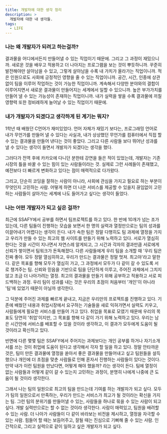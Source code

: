 ```yaml
---
title: 개발자에 대한 생각 정리
description: >
  개발자에 대한 내 생각들.
tags:
  - LIFE
---
```


### 나는 왜 개발자가 되려고 하는걸까? 

결과물을 어디에서든지 만들어낼 수 있는 직업이기 때문에. 그리고 그 과정이 재밌으니까. 새로운 것을 배우고 적용하고 더 나아지는 프로그램을 보는 것이 뿌듯하니까. 꾸준히 발전해야만 살아남을 수 있고, 그렇게 살아남을 수록 내 가치가 올라가는 직업이니까. 적은 인원으로도 사회에 긍정적인 영향을 줄 수 있는 직업이니까. 공간, 시간, 인종에 상관없이 팀을 이루어 작업하는 것이 가능한 직업이니까. 계속해서 다양한 분야와의 결합이 이루어지면서 새로운 결과물이 만들어지는 세계에서 일할 수 있으니까. 높은 부가가치를 만들어 낼 수 있는 가능성이 존재하는 직업이니까. 내가 실력을 쌓을 수록 결과물에 끼칠 영향력 또한 정비례하게 늘어날 수 있는 직업이기 때문에.

### 내가 개발자가 되겠다고 생각하게 된 계기는 뭐지?

1학년 때 배웠던 C언어가 재미있었다. 언어 자체가 재밌기 보다는, 프로그래밍 언어로 내가 무언가를 만들어 낼 수 있다는 사실과, 내가 상상했던 무언가를 컴퓨터에서 직접 할 수 있는 결과물을 만들어 낸다는 것이 좋았다. 그리고 다른 사람들 보다 뛰어난 성과를 낼 수 있다는 생각이 들면서 개발자가 되겠다는 생각을 했다.

그러다가 전역 후에 카카오에 다니던 분한테 강연을 들은 적이 있었는데, 개발자는 기존 시장의 틀을 바꿀 수 있는 힘이 있는 사람들이라는 것. 실제로 그런 사례들이 존재했고, 예전보다 더 빠르게 변화하고 있다는 점이 매력적으로 다가왔다.

그리고, 단순히 코딩을 잘하는 사람이 아니라, 사회에 관심을 가지고 필요로 하는 부분이 무엇인지 고민하는 사람. 어떻게 하면 더 나은 서비스를 제공할 수 있을지 끊임없이 고민하는 사람들이 살아가는 세계에 나도 들어가고 싶다는 생각이 들었다.

### 나는 어떤 개발자가 되고 싶은 걸까?

최근에 SSAFY에서 공부를 하면서 팀프로젝트를 하고 있다. 한 반에 10개가 넘는 조가 있는데, 다른 팀들이 진행하는 모습을 보면서 한 명의 실력과 열정만으로는 팀의 성과를 이끌어내기 어렵다는 생각이 든다. 내가 속한 팀은 정말 다행히도 팀 과제에 열정을 가지고 우리가 만들 수 있는 최고의 웹 사이트를 만들기 위해 노력하고 있다. 서로가 열심히 한다는 것을 시간이 지나면서 자연스레 알게되고, 그 시간과 각자의 결과만큼 서로에게 신뢰가 쌓이면서 팀워크가 돈독해졌다. 다른 사람들에게 우리 팀을 소개할 때 '우리 팀은 진짜 좋아. 모두 정말 열심히하고, 우리가 만드는 결과물은 정말 멋져. 최고야'라고 말한다. 같은 목표를 향해 모두가 열심히 가고, 그 과정에서 모두가 다 같이 갈 수 있도록 서로 챙겨주는 팀. 신뢰와 믿음을 기반으로 팀을 단단하게 이루고, 주어진 과제에서 그치지 않고 조금 더 나아가려는 열정. 최고의 결과물을 만들기 위해 공부하고 적용하고 서로 피드백하는 과정. 우리 팀이 성과를 내는 것은 우리의 초점이 처음부터 '개인'이 아니라 '팀'에 있었기 때문이 아닐까 생각한다.

그 덕분에 주어진 과제를 빠르게 끝내고, 지금은 우리만의 프로젝트를 진행하고 있다. 기존에 배웠던 내용과 취업시장에서 요구하는 기술들을 새로 익혀가면서 실력도 키우고, 사람들에게 필요한 서비스를 만들어 가고 있다. 취업을 목표로 모였기 때문에 우리의 목표도 당연히 '취업'이지만, 그 목표를 향해 다 같이 가기 위해 노력하고 있다. 우리는 남은 시간안에 서비스를 배포할 수 있을 것이라 생각하고, 이 결과가 모두에게 도움이 될 것이라고 확신하고 있다.

반면에 다른 몇몇 팀은 SSAFY에서 주어지는 과제보다는 개인 공부를 하거나 자기소개서를 쓰는 것이 취업에 도움이 된다고 생각해서 각자 할 일을 하고 있다. 정말 안타까운 것은, 팀이 만든 결과물에 열정을 쏟아서 좋은 결과물을 만들어내고 싶고 팀원들을 설득했으나 개인에 더 초점을 맞춘 사람들로 인해 혼자서 진행하는 사람들이 있다는 것이다. 만약 내가 이런 팀원을 만났다면, 어떻게 해야 했을까? 라는 생각이 든다. 팀에 열정이 없는 사람들과 어떻게 같이 갈 수 있는지 고민하는 과정이, 분명히 나에게 나중에 큰 도움이 될 것이라 생각한다.

그래서 나는 팀의 일원으로 최고의 팀을 만드는데 기여를 하는 개발자가 되고 싶다.
모두가 팀의 일원으로서 만족하는, 우리가 만드는 서비스가 최고가 될 것이라는 확신을 가지는 팀.
그런 팀의 분위기를 만들어낼 수 있는, 사람들을 하나로 묶을 수 있는 사람이 되고 싶다.
개발 실력만으로는 할 수 없는 것이라 생각한다. 사람이 매력있고, 팀원을 배려할 수 있는 사람.
더 나아가 사람들이 다 같이 바라보는 비전을 제시하고, 열정을 자극할 수 있는 사람.
힘들어 할 때는 보듬어주고, 잘될 때는 진심으로 기뻐해 줄 수 있는 사람.
인간적으로, 그리고 실력으로 같이 일하고 싶은 개발자가 되고 싶다.